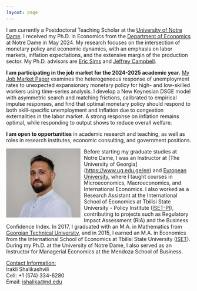 ```yaml
---
layout: page
---
```


I am currently a Postdoctoral Teaching Scholar at the [University of Notre Dame](https://www.nd.edu/). I received my Ph.D. in Economics from the [Department of Economics](https://economics.nd.edu) at Notre Dame in May 2024. My research focuses on the intersection of monetary policy and economic dynamics, with an emphasis on labor markets, inflation expectations, and the extensive margin of the production sector. My Ph.D. advisors are [Eric Sims](https://sites.nd.edu/esims/) and [Jeffrey Campbell](https://sites.google.com/nd.edu/jrcampbell/home).

**I am participating in the job market for the 2024-2025 academic year.** [My Job Market Paper](/uploads/research/heterogenous_unemployment.pdf) examines the heterogeneous response of unemployment rates to unexpected expansionary monetary policy for high- and low-skilled workers using time-series analysis. I develop a New Keynesian DSGE model with asymmetric search and matching frictions, calibrated to empirical impulse responses, and find that optimal monetary policy should respond to both skill-specific unemployment and inflation due to congestion externalities in the labor market. A strong response on inflation remains optimal, while responding to output shows to reduce overall welfare. 

**I am open to opportunities** in academic research and teaching, as well as roles in research institutes, economic consulting, and government positions.

<img src="/uploads/irakli_3.jpg" width="40%" height="40%" align="left" style="margin-right: 10px;">

Before starting my graduate studies at Notre Dame, I was an Instructor at (The University of Georgia](https://www.ug.edu.ge/en) and [European University](https://eu.edu.ge/en), where I taught courses in Microeconomics, Macroeconomics, and International Economics. I also worked as a Research Assistant at the International School of Economics at Tbilisi State University - Policy Institute ([ISET-PI](https://www.iset-pi.ge/en?)), contributing to projects such as Regulatory Impact Assessment (RIA) and the Business Confidence Index. In 2017, I graduated with an M.A. in Mathematics from [Georgian Technical University](https://gtu.ge/en/), and in 2015, I earned an M.A. in Economics from the International School of Economics at Tbilisi State University ([ISET](https://iset.tsu.ge/)). During my Ph.D. at the University of Notre Dame, I also served as an Instructor for Managerial Economics at the Mendoza School of Business.

<ins>Contact Information:</ins><br>
Irakli Shalikashvili<br>
Cell: +1 (574) 334-6280<br>
Email: ishalika@nd.edu<br>
